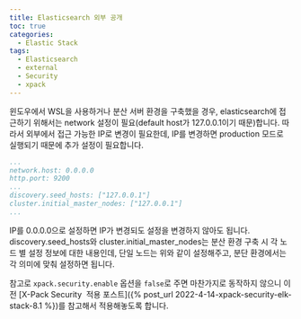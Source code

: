 ```yaml
---
title: Elasticsearch 외부 공개
toc: true
categories:
  - Elastic Stack
tags:
  - Elasticsearch
  - external
  - Security
  - xpack
---
```


윈도우에서 WSL을 사용하거나 분산 서버 환경을 구축했을 경우, elasticsearch에 접근하기 위해서는 network 설정이 필요(default host가 127.0.0.1이기 때문)합니다. 따라서 외부에서 접근 가능한 IP로 변경이 필요한데, IP를 변경하면 production 모드로 실행되기 때문에 추가 설정이 필요합니다.

```yaml
...
network.host: 0.0.0.0
http.port: 9200
...
discovery.seed_hosts: ["127.0.0.1"]
cluster.initial_master_nodes: ["127.0.0.1"]
...
```

IP를 0.0.0.0으로 설정하면 IP가 변경되도 설정을 변경하지 않아도 됩니다. discovery.seed_hosts와 cluster.initial_master_nodes는 분산 환경 구축 시 각 노드 별 설정 정보에 대한 내용인데, 단일 노드는 위와 같이 설정해주고, 분단 환경에서는 각 의미에 맞춰 설정하면 됩니다.

참고로 `xpack.security.enable` 옵션을 `false`로 주면 마찬가지로 동작하지 않으니 이전 [X-Pack Security  적용 포스트]({% post_url 2022-4-14-xpack-security-elk-stack-8.1 %})를 참고해서 적용해놓도록 합니다.